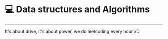 # 💻 Data structures and Algorithms

------------------------------------------  

It's about drive, it's about power, we do leetcoding every hour xD

